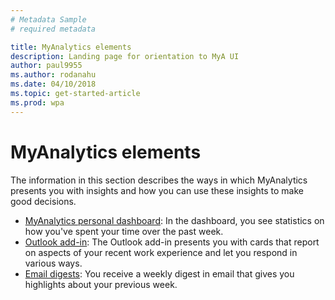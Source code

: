 ```yaml
---
# Metadata Sample
# required metadata

title: MyAnalytics elements
description: Landing page for orientation to MyA UI
author: paul9955
ms.author: rodanahu
ms.date: 04/10/2018
ms.topic: get-started-article
ms.prod: wpa
---
```


# MyAnalytics elements

The information in this section describes the ways in which MyAnalytics presents you with insights and how you can use these insights to make good decisions.
<ul>
    <li><a href="../use/dashboard.md">MyAnalytics personal dashboard</a>: In the dashboard, you see statistics on how  you've spent your time over the past week.</li>
    <li><a href="../use/add-in.md">Outlook add-in</a>: The Outlook add-in presents you with cards that  report on aspects of your recent work experience and let you respond in various ways.</li>
    <li><a href="../use/email-digests.md">Email digests</a>: You receive a weekly digest in email that gives you highlights about your previous week.</li> 
</ul>